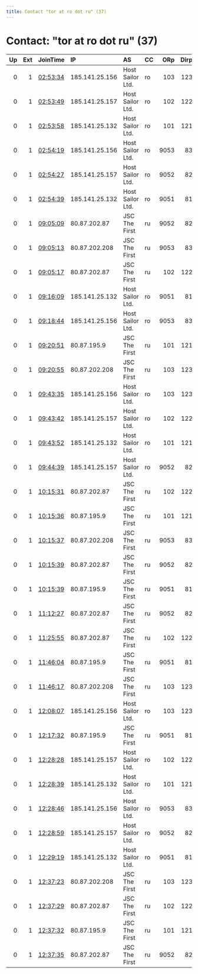 ```yaml
---
title: Contact "tor at ro dot ru" (37)
---
```


# Contact: "tor at ro dot ru" (37)

|   Up |   Ext | JoinTime                                                                                            | IP             | AS               | CC   |   ORp |   Dirp | OS    | Version   | Nickname         |   eFamMembers |
|-----:|------:|:----------------------------------------------------------------------------------------------------|:---------------|:-----------------|:-----|------:|-------:|:------|:----------|:-----------------|--------------:|
|    0 |     1 | [02:53:34](https://metrics.torproject.org/rs.html#details/5ECB0DEB8990815FE0A6DAC7204C04D2AA2BECD7) | 185.141.25.156 | Host Sailor Ltd. | ro   |   103 |    123 | Linux | 0.4.5.7   | SUyHYpu90KUf9pri |             1 |
|    0 |     1 | [02:53:49](https://metrics.torproject.org/rs.html#details/E4211C07F40EE9FA572740A13C927720B7F968A0) | 185.141.25.157 | Host Sailor Ltd. | ro   |   102 |    122 | Linux | 0.4.5.7   | JUnZt5qDHrN21pri |             1 |
|    0 |     1 | [02:53:58](https://metrics.torproject.org/rs.html#details/CEE8DC3896834188F1647C4B94647F69E22A29EE) | 185.141.25.132 | Host Sailor Ltd. | ro   |   101 |    121 | Linux | 0.4.5.7   | ApMm77Yptf714pri |             1 |
|    0 |     1 | [02:54:19](https://metrics.torproject.org/rs.html#details/D31099C4C6D00FEF702ED4CF55EAFDD3EFDA3E40) | 185.141.25.156 | Host Sailor Ltd. | ro   |  9053 |     83 | Linux | 0.4.5.7   | p1cRXAy7oaBJipub |             1 |
|    0 |     1 | [02:54:27](https://metrics.torproject.org/rs.html#details/5A97467D84EC4C33E5AFBCF8761A32B3727C205E) | 185.141.25.157 | Host Sailor Ltd. | ro   |  9052 |     82 | Linux | 0.4.5.7   | n4E9NbSSJ3yNdpub |             1 |
|    0 |     1 | [02:54:39](https://metrics.torproject.org/rs.html#details/ECC9EE6CE1589FD26C3E6FF98021966FF0B2D34B) | 185.141.25.132 | Host Sailor Ltd. | ro   |  9051 |     81 | Linux | 0.4.5.7   | xOzIB5mtjXYvrpub |             1 |
|    0 |     1 | [09:05:09](https://metrics.torproject.org/rs.html#details/2318C6EA748C1D83ED3DE79C926A922043DBD587) | 80.87.202.87   | JSC The First    | ru   |  9052 |     82 | Linux | 0.4.5.7   | adPGfCKek96N8pub |             1 |
|    0 |     1 | [09:05:13](https://metrics.torproject.org/rs.html#details/4E4ED272D891212A524A17C46B795CDBE845DA7D) | 80.87.202.208  | JSC The First    | ru   |  9053 |     83 | Linux | 0.4.5.7   | 1iepOAkFX1ijlpub |             1 |
|    0 |     1 | [09:05:17](https://metrics.torproject.org/rs.html#details/E57CE16D5FB17F1A879411360F4390CB868D58C2) | 80.87.202.87   | JSC The First    | ru   |   102 |    122 | Linux | 0.4.5.7   | i7QUoTqQPCOc8pri |             1 |
|    0 |     1 | [09:16:09](https://metrics.torproject.org/rs.html#details/D7029E09A0B3B0C04AF1700225AA5E3F9A34A39A) | 185.141.25.132 | Host Sailor Ltd. | ro   |  9051 |     81 | Linux | 0.4.5.7   | ylRHkpTOiczhopub |             1 |
|    0 |     1 | [09:18:44](https://metrics.torproject.org/rs.html#details/82EF28B591F28E79FB01458930D07B3962A6BF9A) | 185.141.25.156 | Host Sailor Ltd. | ro   |  9053 |     83 | Linux | 0.4.5.7   | k0rdgHI7uDhbNpub |             1 |
|    0 |     1 | [09:20:51](https://metrics.torproject.org/rs.html#details/88567F646440F92595559311AB640B5F6C75CF57) | 80.87.195.9    | JSC The First    | ru   |   101 |    121 | Linux | 0.4.5.7   | 091op7eHvcSa4pri |             1 |
|    0 |     1 | [09:20:55](https://metrics.torproject.org/rs.html#details/2CCCFE6058EFB4576C5725CBA172ADBCD59EB87B) | 80.87.202.208  | JSC The First    | ru   |   103 |    123 | Linux | 0.4.5.7   | K0PfdB6TqpvTVpri |             1 |
|    0 |     1 | [09:43:35](https://metrics.torproject.org/rs.html#details/CEBFE495F34A54112FB483AF7A3CC6BAD09A7A96) | 185.141.25.156 | Host Sailor Ltd. | ro   |   103 |    123 | Linux | 0.4.5.7   | XJTCchsYNb2z3pri |             1 |
|    0 |     1 | [09:43:42](https://metrics.torproject.org/rs.html#details/7ADF0D32E51D06B5882569C1BFF9303E8D80AD3D) | 185.141.25.157 | Host Sailor Ltd. | ro   |   102 |    122 | Linux | 0.4.5.7   | kurELIqn9ZW82pri |             1 |
|    0 |     1 | [09:43:52](https://metrics.torproject.org/rs.html#details/49F679E7B039467689AF37EBEDDE44069C5FC043) | 185.141.25.132 | Host Sailor Ltd. | ro   |   101 |    121 | Linux | 0.4.5.7   | WWwjruCq8kID3pri |             1 |
|    0 |     1 | [09:44:39](https://metrics.torproject.org/rs.html#details/575A9B98B9F02EBBDA2CC3FAD669A2A2C1710BED) | 185.141.25.157 | Host Sailor Ltd. | ro   |  9052 |     82 | Linux | 0.4.5.7   | 9CdN6znvoPUNvpub |             1 |
|    0 |     1 | [10:15:31](https://metrics.torproject.org/rs.html#details/59727EF0CFFF49B9E5759D4240A7E1C7E3167E64) | 80.87.202.87   | JSC The First    | ru   |   102 |    122 | Linux | 0.4.5.7   | CVgKjgdG3EdcRpri |             1 |
|    0 |     1 | [10:15:36](https://metrics.torproject.org/rs.html#details/9654F73FD655A3F046E6C1B5A259B234F1CF6FAC) | 80.87.195.9    | JSC The First    | ru   |   101 |    121 | Linux | 0.4.5.7   | tBXt3N182WXuzpri |             1 |
|    0 |     1 | [10:15:37](https://metrics.torproject.org/rs.html#details/CF4CBBD62B6FB6B45E1416A241E69700E08DDDAB) | 80.87.202.208  | JSC The First    | ru   |  9053 |     83 | Linux | 0.4.5.7   | QPGFI9uc1qjKopub |             1 |
|    0 |     1 | [10:15:39](https://metrics.torproject.org/rs.html#details/151AC7A23C23149DC5046D9EE33C90B9B31FF35D) | 80.87.202.87   | JSC The First    | ru   |  9052 |     82 | Linux | 0.4.5.7   | 0raD3GabUp6Dapub |             1 |
|    0 |     1 | [10:15:39](https://metrics.torproject.org/rs.html#details/719E6AD7B28E0DF127716F37A4CAF6365490608F) | 80.87.195.9    | JSC The First    | ru   |  9051 |     81 | Linux | 0.4.5.7   | 7cVrukoHHJFqDpub |             1 |
|    0 |     1 | [11:12:27](https://metrics.torproject.org/rs.html#details/35ECA45AE8AF462EECFA320DFC9D1D3580D1A7D9) | 80.87.202.87   | JSC The First    | ru   |  9052 |     82 | Linux | 0.4.5.7   | mZfjtOQre4zOEpub |             1 |
|    0 |     1 | [11:25:55](https://metrics.torproject.org/rs.html#details/7E0E549CC56FF3BA1CDEB31E4224AC26F01F0CE1) | 80.87.202.87   | JSC The First    | ru   |   102 |    122 | Linux | 0.4.5.7   | sstwztJeSu3xOpri |             1 |
|    0 |     1 | [11:46:04](https://metrics.torproject.org/rs.html#details/BA94956BCBCC263A5E4E28FB25B78A794AEC1FC6) | 80.87.195.9    | JSC The First    | ru   |  9051 |     81 | Linux | 0.4.5.7   | yCiT0KmglceQOpub |             1 |
|    0 |     1 | [11:46:17](https://metrics.torproject.org/rs.html#details/83D426390BBAA7BA82326CAD7B81A078CD74644D) | 80.87.202.208  | JSC The First    | ru   |   103 |    123 | Linux | 0.4.5.7   | P3TgB0eJkGCKSpri |             1 |
|    0 |     1 | [12:08:07](https://metrics.torproject.org/rs.html#details/237A1F538FF0EB639B3242B7B0FA05D1DFD20FEC) | 185.141.25.156 | Host Sailor Ltd. | ro   |   103 |    123 | Linux | 0.4.5.7   | Ucx9KhW09g1Expri |             1 |
|    0 |     1 | [12:17:32](https://metrics.torproject.org/rs.html#details/C0322E52B76C7FF952C41F56BDB4F1B48D0C0F32) | 80.87.195.9    | JSC The First    | ru   |  9051 |     81 | Linux | 0.4.5.7   | egJ6WtWNIm7jkpub |             1 |
|    0 |     1 | [12:28:28](https://metrics.torproject.org/rs.html#details/735A8A07698C370DE4E6D5DE9F060B44285E7664) | 185.141.25.157 | Host Sailor Ltd. | ro   |   102 |    122 | Linux | 0.4.5.7   | auNOftLuS94aapri |             1 |
|    0 |     1 | [12:28:39](https://metrics.torproject.org/rs.html#details/D6FBED492CDF6A6F0CF3FD9DFD2FD44E47E6C270) | 185.141.25.132 | Host Sailor Ltd. | ro   |   101 |    121 | Linux | 0.4.5.7   | FPAsRRN3vwQjrpri |             1 |
|    0 |     1 | [12:28:46](https://metrics.torproject.org/rs.html#details/28237ABB9796B2BC44A2722B0AEC71D872F224F9) | 185.141.25.156 | Host Sailor Ltd. | ro   |  9053 |     83 | Linux | 0.4.5.7   | Rf7VGqmvs2Y6upub |             1 |
|    0 |     1 | [12:28:59](https://metrics.torproject.org/rs.html#details/5CE011F99E16B45F3C31AAEB49877ABED3CCED16) | 185.141.25.157 | Host Sailor Ltd. | ro   |  9052 |     82 | Linux | 0.4.5.7   | oRonLmYQrr02Npub |             1 |
|    0 |     1 | [12:29:19](https://metrics.torproject.org/rs.html#details/A7E55D76FF7D52921AF4776172B9B38A2D4C86CD) | 185.141.25.132 | Host Sailor Ltd. | ro   |  9051 |     81 | Linux | 0.4.5.7   | labIOsPNuxEohpub |             1 |
|    0 |     1 | [12:37:23](https://metrics.torproject.org/rs.html#details/80EF9DE6B3DB01107DCE12E458776518CACFD43D) | 80.87.202.208  | JSC The First    | ru   |   103 |    123 | Linux | 0.4.5.7   | wlkXpzXdsURGNpri |             1 |
|    0 |     1 | [12:37:29](https://metrics.torproject.org/rs.html#details/3268AD9D401D29C4468542BAFA031F8085CBA787) | 80.87.202.87   | JSC The First    | ru   |   102 |    122 | Linux | 0.4.5.7   | frkTyUIlLHQTGpri |             1 |
|    0 |     1 | [12:37:32](https://metrics.torproject.org/rs.html#details/679EF0F48C23743BC6372AE057D503E4511155A6) | 80.87.195.9    | JSC The First    | ru   |   101 |    121 | Linux | 0.4.5.7   | oy89xS6TkNb8Bpri |             1 |
|    0 |     1 | [12:37:35](https://metrics.torproject.org/rs.html#details/0018EE2EAFDA7A17D16783BE8C3CCCA90DDC6A42) | 80.87.202.87   | JSC The First    | ru   |  9052 |     82 | Linux | 0.4.5.7   | NqDh3VovVHByzpub |             1 |
